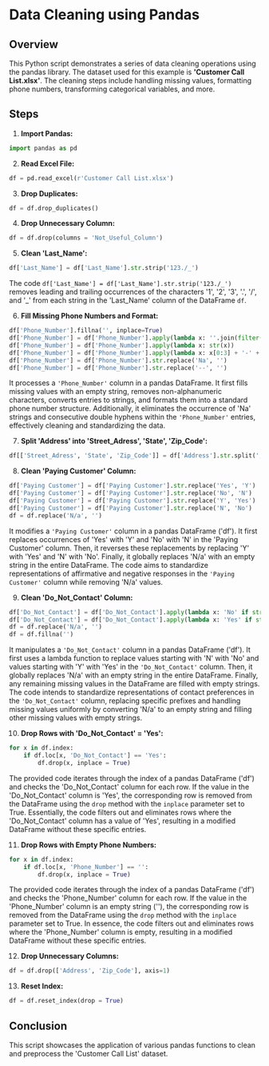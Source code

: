 # Data Cleaning using Pandas

## Overview

This Python script demonstrates a series of data cleaning operations using the pandas library. The dataset used for this example is **'Customer Call List.xlsx'**. The cleaning steps include handling missing values, formatting phone numbers, transforming categorical variables, and more.

## Steps

1. **Import Pandas:**
```python
import pandas as pd
```
2. **Read Excel File:**
```python
df = pd.read_excel(r'Customer Call List.xlsx')
```

3. **Drop Duplicates:**
```python
df = df.drop_duplicates()
```
4. **Drop Unnecessary Column:**
```python
df = df.drop(columns = 'Not_Useful_Column')
```
5. **Clean 'Last_Name':**
```python
df['Last_Name'] = df['Last_Name'].str.strip('123./_')
```
  The code `df['Last_Name'] = df['Last_Name'].str.strip('123./_')` removes leading and trailing occurrences of the characters '1', '2',     '3', '.', '/', and '_' from each string in the 'Last_Name' column of the DataFrame `df`.

6. **Fill Missing Phone Numbers and Format:**
```python
df['Phone_Number'].fillna('', inplace=True)
df['Phone_Number'] = df['Phone_Number'].apply(lambda x: ''.join(filter(str.isalnum, str(x))))
df['Phone_Number'] = df['Phone_Number'].apply(lambda x: str(x))
df['Phone_Number'] = df['Phone_Number'].apply(lambda x: x[0:3] + '-' + x[3:6] + '-' + x[6:10])
df['Phone_Number'] = df['Phone_Number'].str.replace('Na', '')
df['Phone_Number'] = df['Phone_Number'].str.replace('--', '')
```

  It processes a `'Phone_Number'` column in a pandas DataFrame. It first fills missing values with an empty string, removes non-alphanumeric characters, converts entries to strings, and formats them into a standard phone number structure. Additionally, it eliminates the occurrence of 'Na' strings and consecutive double hyphens within the `'Phone_Number'` entries, effectively cleaning and standardizing the data.

7. **Split 'Address' into 'Street_Adress', 'State', 'Zip_Code':**
```python
df[['Street_Adress', 'State', 'Zip_Code']] = df['Address'].str.split(',', n = 2, expand = True)
```

8. **Clean 'Paying Customer' Column:**
```python
df['Paying Customer'] = df['Paying Customer'].str.replace('Yes', 'Y')
df['Paying Customer'] = df['Paying Customer'].str.replace('No', 'N')
df['Paying Customer'] = df['Paying Customer'].str.replace('Y', 'Yes')
df['Paying Customer'] = df['Paying Customer'].str.replace('N', 'No')
df = df.replace('N/a', '')
```
  It modifies a `'Paying Customer'` column in a pandas DataFrame ('df'). It first replaces occurrences of 'Yes' with 'Y' and 'No' with 'N' in the 'Paying Customer' column. Then, it reverses these replacements by replacing 'Y' with 'Yes' and 'N' with 'No'. Finally, it globally replaces 'N/a' with an empty string in the entire DataFrame. The code aims to standardize representations of affirmative and negative responses in the `'Paying Customer'` column while removing 'N/a' values.


9. **Clean 'Do_Not_Contact' Column:**
```python
df['Do_Not_Contact'] = df['Do_Not_Contact'].apply(lambda x: 'No' if str(x).startswith('N') else x)
df['Do_Not_Contact'] = df['Do_Not_Contact'].apply(lambda x: 'Yes' if str(x).startswith('Y') else x)
df = df.replace('N/a', '')
df = df.fillna('')
```

It manipulates a `'Do_Not_Contact'` column in a pandas DataFrame ('df'). It first uses a lambda function to replace values starting with 'N' with 'No' and values starting with 'Y' with 'Yes' in the `'Do_Not_Contact'` column. Then, it globally replaces 'N/a' with an empty string in the entire DataFrame. Finally, any remaining missing values in the DataFrame are filled with empty strings. The code intends to standardize representations of contact preferences in the `'Do_Not_Contact'` column, replacing specific prefixes and handling missing values uniformly by converting 'N/a' to an empty string and filling other missing values with empty strings.

10. **Drop Rows with 'Do_Not_Contact' = 'Yes':**
```python
for x in df.index:
    if df.loc[x, 'Do_Not_Contact'] == 'Yes':
        df.drop(x, inplace = True)
```

The provided code iterates through the index of a pandas DataFrame ('df') and checks the 'Do_Not_Contact' column for each row. If the value in the 'Do_Not_Contact' column is 'Yes', the corresponding row is removed from the DataFrame using the `drop` method with the `inplace` parameter set to True. Essentially, the code filters out and eliminates rows where the 'Do_Not_Contact' column has a value of 'Yes', resulting in a modified DataFrame without these specific entries.

11. **Drop Rows with Empty Phone Numbers:**
```python
for x in df.index:
    if df.loc[x, 'Phone_Number'] == '':
        df.drop(x, inplace = True)
```

The provided code iterates through the index of a pandas DataFrame ('df') and checks the 'Phone_Number' column for each row. If the value in the 'Phone_Number' column is an empty string (''), the corresponding row is removed from the DataFrame using the `drop` method with the `inplace` parameter set to True. In essence, the code filters out and eliminates rows where the 'Phone_Number' column is empty, resulting in a modified DataFrame without these specific entries.

12. **Drop Unnecessary Columns:**
```python
df = df.drop(['Address', 'Zip_Code'], axis=1)
```

13. **Reset Index:**
```python
df = df.reset_index(drop = True)
```

## Conclusion
This script showcases the application of various pandas functions to clean and preprocess the 'Customer Call List' dataset.

